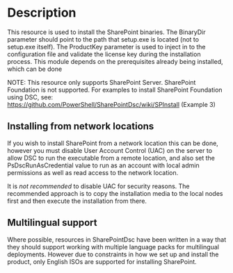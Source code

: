 # Description

This resource is used to install the SharePoint binaries. The BinaryDir
parameter should point to the path that setup.exe is located (not to setup.exe
itself). The ProductKey parameter is used to inject in to the configuration
file and validate the license key during the installation process. This module
depends on the prerequisites already being installed, which can be done

NOTE: This resource only supports SharePoint Server. SharePoint Foundation
is not supported. For examples to install SharePoint Foundation using DSC, see:
https://github.com/PowerShell/SharePointDsc/wiki/SPInstall (Example 3)

## Installing from network locations

If you wish to install SharePoint from a network location this can
be done, however you must disable User Account Control (UAC) on the server
to allow DSC to run the executable from a remote location, and also set
the PsDscRunAsCredential value to run as an account with local admin
permissions as well as read access to the network location.

It is *not recommended* to disable UAC for security reasons. The recommended
approach is to copy the installation media to the local nodes first and
then execute the installation from there.

## Multilingual support
Where possible, resources in SharePointDsc have been written in a way that
they should support working with multiple language packs for multilingual
deployments. However due to constraints in how we set up and install the
product, only English ISOs are supported for installing SharePoint.
